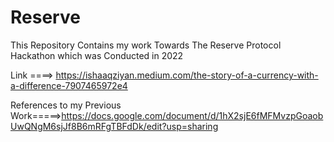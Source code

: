 # Reserve
This Repository Contains my work Towards The Reserve Protocol Hackathon which was Conducted in 2022

Link ====> https://ishaaqziyan.medium.com/the-story-of-a-currency-with-a-difference-7907465972e4



References to my Previous Work=====>https://docs.google.com/document/d/1hX2sjE6fMFMvzpGoaobUwQNgM6sjJf8B6mRFgTBFdDk/edit?usp=sharing
